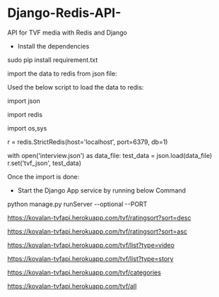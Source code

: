 # Django-Redis-API-


API for TVF media with Redis and Django

- Install the dependencies

sudo pip install requirement.txt

import the data to redis from json file:

Used the below script to load the data to redis:

import json

import redis

import os,sys

r = redis.StrictRedis(host='localhost', port=6379, db=1)

with open('interview.json') as data_file:
    test_data = json.load(data_file)
r.set('tvf_json', test_data)


Once the import is done:

- Start the Django App service by running below Command

python manage.py runServer --optional --PORT



https://kovalan-tvfapi.herokuapp.com/tvf/ratingsort?sort=desc

https://kovalan-tvfapi.herokuapp.com/tvf/ratingsort?sort=asc

https://kovalan-tvfapi.herokuapp.com/tvf/list?type=video

https://kovalan-tvfapi.herokuapp.com/tvf/list?type=story

https://kovalan-tvfapi.herokuapp.com/tvf/categories

https://kovalan-tvfapi.herokuapp.com/tvf/all